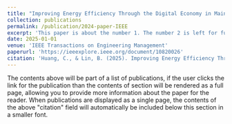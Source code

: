 ```yaml
---
title: "Improving Energy Efficiency Through the Digital Economy in Mainland China: Easier Said Than Done"
collection: publications
permalink: /publication/2024-paper-IEEE
excerpt: 'This paper is about the number 1. The number 2 is left for future work.'
date: 2025-01-01
venue: 'IEEE Transactions on Engineering Management'
paperurl: 'https://ieeexplore.ieee.org/document/10820026'
citation: 'Huang, C., & Lin, B. (2025). Improving Energy Efficiency Through the Digital Economy in Mainland China: Easier Said Than Done. IEEE Transactions on Engineering Management, 72, 326–334. https://doi.org/10.1109/TEM.2024.3524514'
---
```


The contents above will be part of a list of publications, if the user clicks the link for the publication than the contents of section will be rendered as a full page, allowing you to provide more information about the paper for the reader. When publications are displayed as a single page, the contents of the above "citation" field will automatically be included below this section in a smaller font.
